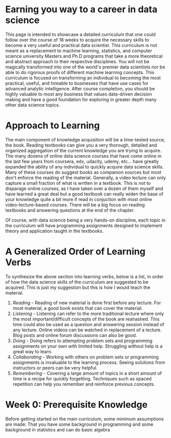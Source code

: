 # Earning you way to a career in data science
This page is intended to showcase a detailed curriculum that one could follow over the course of 18 weeks to acquire the necessary skills to become a very useful and practical data scientist. This curriculum is not meant as a replacement to machine learning, statistics, and computer science university Masters and Ph.D programs that take a more theoretical and abstract approach to their respective disciplines. You will not be magically transformed into one of the world's premier data scientists nor be able to do rigorous proofs of different machine learning concepts. This curriculum is focused on transforming an individual to becoming the most practical, useful, and hireable to businesses that have use cases for advanced analytic intelligence. After course completion, you should be highly valuable to most any business that values data-driven decision making and have a good foundation for exploring in greater depth many other data science topics. 

# Approach to Learning
The main component of knowledge acquisition will be a time-tested source, the book. Reading textbooks can give you a very thorough, detailed and organized aggregation of the current knowledge you are trying to acquire. The many dozens of online data science courses that have come online in the last few years from coursera, edx, udacity, udemy, etc... have greatly expanded the ability of any individual to quickly acquire data science skills. Many of these courses do suggest books as companion sources but most don't enforce the reading of the material. Generally, a video lecture can only capture a small fraction of what is written in a textbook. This is not to disparage online courses, as I have taken over a dozen of them myself and have learned a great deal but a good textbook can really widen the base of your knowledge quite a bit more if read in conjuction with most online video-lecture-based courses. There will be a big focus on reading textbooks and answering questions at the end of the chapter.

Of course, with data science being a very hands-on discipline, each topic in the curriculum will have programming assignments designed to implement theory and application taught in the textbooks.

# A Generalized Order of Learning Verbs
To synthesize the above section into learning verbs, below is a list, in order of how the data science skills of the curriculum are suggested to be acquired. This is just my suggestion but this is how I would teach the material. 
1. *Reading* - Reading of new material is done first before any lecture. For most material, a good book exists that can cover the material.
2. *Listening* - Listening can refer to the more traditional lecture where only the most important/difficult concepts of the book are reahashed. This time could also be used as a question and answering session instead of any lecture. Online videos can be watched in replacement of a lecture. Blog posts and online forum discussions can also be good.  
3. *Doing* - Doing refers to attempting problem sets and programming assignments on your own with limited help. Struggling without help is a great way to learn.
4. *Collaborating* - Working with others on problem sets or programming assignments is invaluable to the learning process. Seeing solutions from instructors or peers can be very helpful.
5. *Remembering* - Covering a large amount of topics in a short amount of time is a recipe for quickly forgetting. Techniques such as spaced repetition can help you remember and reinforce previous concepts.

# Week 0: Prerequisite Knowledge
Before getting started on the main curriculum, some minimum assumptions are made: That you have some background in programming and some background in statistics and can do basic algebra